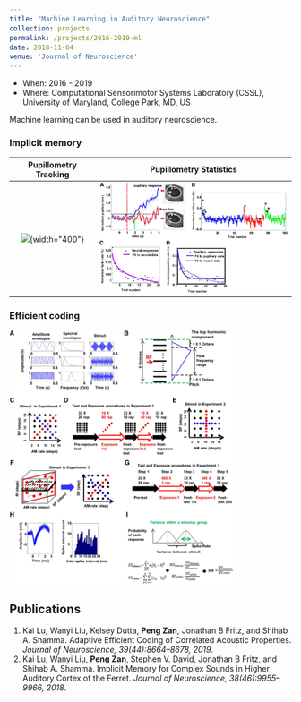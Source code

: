 ```yaml
---
title: "Machine Learning in Auditory Neuroscience"
collection: projects
permalink: /projects/2016-2019-ml
date: 2018-11-04
venue: 'Journal of Neuroscience'
---
```


- When: 2016 - 2019
- Where: Computational Sensorimotor Systems Laboratory (CSSL), University of Maryland, College Park, MD, US  

Machine learning can be used in auditory neuroscience. 

<h3>Implicit memory</h3>

<!-- <img src="/projects/p3-memory1.jpg" width="400"> -->

Pupillometry Tracking  |  Pupillometry Statistics 
:-------------------------:|:-------------------------:
[![](https://patrickzan.github.io/projects/samba.png)](https://patrickzan.github.io/projects/samba.mp4){width="400"}  |  <img src="/projects/p3-memory1.jpg" width="400"> 

<!-- <img src="projects/p1-motion.png" width="400"> -->


<h3>Efficient coding</h3>
<img src="/projects/p3-coding1.jpg" width="400">

Publications
------
<ol>
  <li>Kai Lu, Wanyi Liu, Kelsey Dutta, <strong>Peng Zan</strong>, Jonathan B Fritz, and Shihab A. Shamma. <a href="https://www.jneurosci.org/content/39/44/8664" style="text-decoration: none">Adaptive Efficient Coding of Correlated Acoustic Properties</a>. <i>Journal of Neuroscience, 39(44):8664–8678, 2019</i>.</li>
  <li>Kai Lu, Wanyi Liu, <strong>Peng Zan</strong>, Stephen V. David, Jonathan B Fritz, and Shihab A. Shamma. <a href="https://www.jneurosci.org/content/38/46/9955" style="text-decoration: none">Implicit Memory for Complex Sounds in Higher Auditory Cortex of the Ferret</a>. <i>Journal of Neuroscience, 38(46):9955–9966, 2018</i>.</li>
</ol>